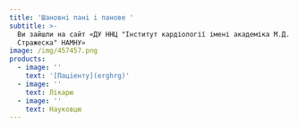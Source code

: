 ```yaml
---
title: 'Шановнi панi i панове '
subtitle: >-
  Ви зайшли на сайт «ДУ ННЦ "Інститут кардіології імені академіка М.Д.
  Стражеска" НАМНУ»
image: /img/457457.png
products:
  - image: ''
    text: '[Пацiенту](erghrg)'
  - image: ''
    text: Лiкарю
  - image: ''
    text: Науковцю
---
```


